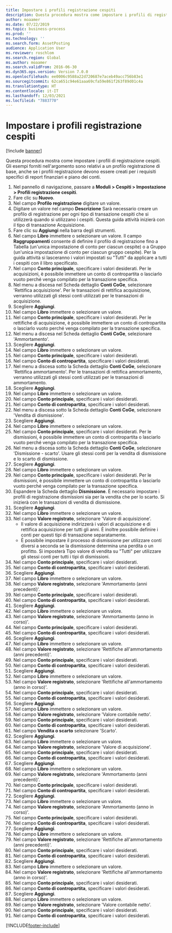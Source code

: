 ```yaml
---
title: Impostare i profili registrazione cespiti
description: Questa procedura mostra come impostare i profili di registrazione cespiti.
author: moaamer
ms.date: 07/22/2019
ms.topic: business-process
ms.prod: ''
ms.technology: ''
ms.search.form: AssetPosting
audience: Application User
ms.reviewer: roschlom
ms.search.region: Global
ms.author: moaamer
ms.search.validFrom: 2016-06-30
ms.dyn365.ops.version: Version 7.0.0
ms.openlocfilehash: ee0006c9588a22d720687e7aceb49acc756b83e1
ms.sourcegitcommit: 62ca651c94e61aaa69cfa59e861f263f89d01c4a
ms.translationtype: HT
ms.contentlocale: it-IT
ms.lasthandoff: 12/03/2021
ms.locfileid: "7883770"
---
```

# <a name="set-up-fixed-asset-posting-profiles"></a>Impostare i profili registrazione cespiti

[!include [banner](../../includes/banner.md)]

Questa procedura mostra come impostare i profili di registrazione cespiti. Gli esempi forniti nell'argomento sono relativi a un profilo registrazione di base, anche se i profili registrazione devono essere creati per i requisiti specifici di report finanziari e piano dei conti.

1. Nel pannello di navigazione, passare a **Moduli > Cespiti > Impostazione > Profili registrazione cespiti**.
2. Fare clic su **Nuovo**.
3. Nel campo **Profilo registrazione** digitare un valore.
4. Digitare un valore nel campo **Descrizione** Sarà necessario creare un profilo di registrazione per ogni tipo di transazione cespiti che si utilizzerà quando si utilizzano i cespiti. Questa guida attività inizierà con il tipo di transazione Acquisizione.  
5. Fare clic su **Aggiungi** nella barra degli strumenti.
6. Nel campo **Libro** immettere o selezionare un valore. Il campo **Raggruppamenti** consente di definire il profilo di registrazione fino a Tabella (un'unica impostazione di conto per ciascun cespite) o a Gruppo (un'unica impostazione di conto per ciascun gruppo cespite). Per la guida attività si lasceranno i valori impostati su "Tutti" da applicare a tutti i cespiti con il libro specificato.  
7. Nel campo **Conto principale**, specificare i valori desiderati. Per le acquisizioni, è possibile immettere un conto di contropartita o lasciarlo vuoto perché venga compilato per la transazione specifica.    
8. Nel menu a discesa nel Scheda dettaglio **Conti CoGe**, selezionare 'Rettifica acquisizione'. Per le transazioni di rettifica acquisizione, verranno utilizzati gli stessi conti utilizzati per le transazioni di acquisizione.  
9. Scegliere **Aggiungi**.
10. Nel campo **Libro** immettere o selezionare un valore.
11. Nel campo **Conto principale**, specificare i valori desiderati. Per le rettifiche di acquisizione, è possibile immettere un conto di contropartita o lasciarlo vuoto perché venga compilato per la transazione specifica.    
12. Nel menu a discesa nel Scheda dettaglio **Conti CoGe**, selezionare 'Ammortamento'.
13. Scegliere **Aggiungi**.
14. Nel campo **Libro** immettere o selezionare un valore.
15. Nel campo **Conto principale**, specificare i valori desiderati.
16. Nel campo **Conto di contropartita**, specificare i valori desiderati.
17. Nel menu a discesa sotto la Scheda dettaglio **Conti CoGe**, selezionare 'Rettifica ammortamento'. Per le transazioni di rettifica ammortamento, verranno utilizzati gli stessi conti utilizzati per le transazioni di ammortamento.  
18. Scegliere **Aggiungi**.
19. Nel campo **Libro** immettere o selezionare un valore.
20. Nel campo **Conto principale**, specificare i valori desiderati.
21. Nel campo **Conto di contropartita**, specificare i valori desiderati.
22. Nel menu a discesa sotto la Scheda dettaglio **Conti CoGe**, selezionare 'Vendita di dismissione'.
23. Scegliere **Aggiungi**.
24. Nel campo **Libro** immettere o selezionare un valore.
25. Nel campo **Conto principale**, specificare i valori desiderati. Per le dismissioni, è possibile immettere un conto di contropartita o lasciarlo vuoto perché venga compilato per la transazione specifica.  
26. Nel menu a discesa sotto la Scheda dettaglio **Conti CoGe**, selezionare 'Dismissione - scarto'. Usare gli stessi conti per la vendita di dismissione e lo scarto di dismissione.  
27. Scegliere **Aggiungi**.
28. Nel campo **Libro** immettere o selezionare un valore.
29. Nel campo **Conto principale**, specificare i valori desiderati. Per le dismissioni, è possibile immettere un conto di contropartita o lasciarlo vuoto perché venga compilato per la transazione specifica.  
30. Espandere la Scheda dettaglio **Dismissione**. È necessario impostare i profili di registrazione dismissioni sia per la vendita che per lo scarto.  Si inizierà con le transazioni di vendita di dismissione.  
31. Scegliere **Aggiungi**.
32. Nel campo **Libro** immettere o selezionare un valore.
33. Nel campo **Valore registrato**, selezionare 'Valore di acquisizione'.
    * Il valore di acquisizione indirizzerà i valori di acquisizione e di rettifica acquisizione per tutti gli anni. È inoltre possibile definire i conti per questi tipi di transazione separatamente.  
    * È possibile impostare il processo di dismissione per utilizzare conti diversi a seconda se la dismissione determina una perdita o un profitto. Si imposterà Tipo valore di vendita su "Tutti" per utilizzare gli stessi conti per tutti i tipi di dismissioni.  
34. Nel campo **Conto principale**, specificare i valori desiderati.
35. Nel campo **Conto di contropartita**, specificare i valori desiderati.
36. Scegliere **Aggiungi**.
37. Nel campo **Libro** immettere o selezionare un valore.
38. Nel campo **Valore registrato**, selezionare 'Ammortamento (anni precedenti)'.  
38. Nel campo **Conto principale**, specificare i valori desiderati.
39. Nel campo **Conto di contropartita**, specificare i valori desiderati.
40. Scegliere **Aggiungi**.
41. Nel campo **Libro** immettere o selezionare un valore.
42. Nel campo **Valore registrato**, selezionare 'Ammortamento (anno in corso)'.
43. Nel campo **Conto principale**, specificare i valori desiderati.
44. Nel campo **Conto di contropartita**, specificare i valori desiderati.
45. Scegliere **Aggiungi**.
46. Nel campo **Libro** immettere o selezionare un valore.
47. Nel campo **Valore registrato**, selezionare 'Rettifiche all'ammortamento (anni precedenti)'.
48. Nel campo **Conto principale**, specificare i valori desiderati.
49. Nel campo **Conto di contropartita**, specificare i valori desiderati.
50. Scegliere **Aggiungi**.
51. Nel campo **Libro** immettere o selezionare un valore.
52. Nel campo **Valore registrato**, selezionare 'Rettifiche all'ammortamento (anno in corso)'.
53. Nel campo **Conto principale**, specificare i valori desiderati.
54. Nel campo **Conto di contropartita**, specificare i valori desiderati.
55. Scegliere **Aggiungi**.
56. Nel campo **Libro** immettere o selezionare un valore.
57. Nel campo **Valore registrato**, selezionare 'Valore contabile netto'.
58. Nel campo **Conto principale**, specificare i valori desiderati.
59. Nel campo **Conto di contropartita**, specificare i valori desiderati.
60. Nel campo **Vendita o scarto** selezionare 'Scarto'.
61. Scegliere **Aggiungi**.
62. Nel campo **Libro** immettere o selezionare un valore.
63. Nel campo **Valore registrato**, selezionare 'Valore di acquisizione'.
64. Nel campo **Conto principale**, specificare i valori desiderati.
65. Nel campo **Conto di contropartita**, specificare i valori desiderati.
66. Scegliere **Aggiungi**.
67. Nel campo **Libro** immettere o selezionare un valore.
67. Nel campo **Valore registrato**, selezionare 'Ammortamento (anni precedenti)'.  
68. Nel campo **Conto principale**, specificare i valori desiderati.
69. Nel campo **Conto di contropartita**, specificare i valori desiderati.
70. Scegliere **Aggiungi**.
71. Nel campo **Libro** immettere o selezionare un valore.
72. Nel campo **Valore registrato**, selezionare 'Ammortamento (anno in corso)'.
73. Nel campo **Conto principale**, specificare i valori desiderati.
74. Nel campo **Conto di contropartita**, specificare i valori desiderati.
75. Scegliere **Aggiungi**.
76. Nel campo **Libro** immettere o selezionare un valore.
77. Nel campo **Valore registrato**, selezionare 'Rettifiche all'ammortamento (anni precedenti)'.
78. Nel campo **Conto principale**, specificare i valori desiderati.
79. Nel campo **Conto di contropartita**, specificare i valori desiderati.
80. Scegliere **Aggiungi**.
81. Nel campo **Libro** immettere o selezionare un valore.
82. Nel campo **Valore registrato**, selezionare 'Rettifiche all'ammortamento (anno in corso)'.
83. Nel campo **Conto principale**, specificare i valori desiderati.
84. Nel campo **Conto di contropartita**, specificare i valori desiderati.
85. Scegliere **Aggiungi**.
86. Nel campo **Libro** immettere o selezionare un valore.
87. Nel campo **Valore registrato**, selezionare 'Valore contabile netto'.
88. Nel campo **Conto principale**, specificare i valori desiderati.
89. Nel campo **Conto di contropartita**, specificare i valori desiderati.



[!INCLUDE[footer-include](../../../includes/footer-banner.md)]
